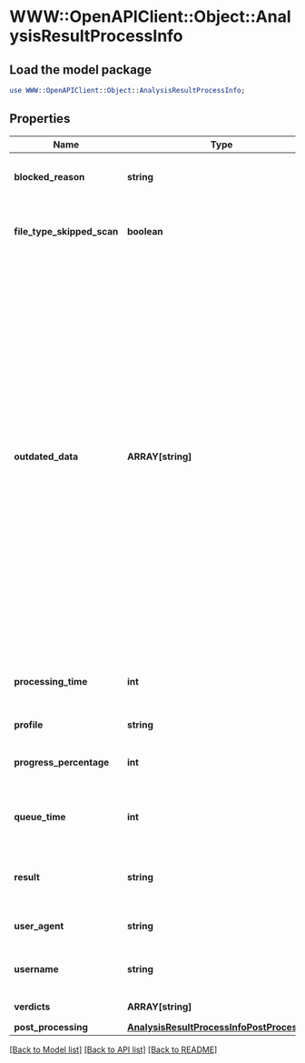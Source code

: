 # WWW::OpenAPIClient::Object::AnalysisResultProcessInfo

## Load the model package
```perl
use WWW::OpenAPIClient::Object::AnalysisResultProcessInfo;
```

## Properties
Name | Type | Description | Notes
------------ | ------------- | ------------- | -------------
**blocked_reason** | **string** | Provides the reason why the file is blocked (if so). | [optional] 
**file_type_skipped_scan** | **boolean** | Indicates if the input file&#39;s detected type was configured to skip scanning. | [optional] 
**outdated_data** | **ARRAY[string]** | array of flags - if occur - describing outdated data in the result, these can be   * enginedefinitions: at least one of the AV engines the item was scanned with has a newer definition database   * configuration: the process&#39; rule - or any item used by the rule - was modified since the item was processed   * sanitization: if item was sanitized this flag notifies that the sanitization information regarding this result is outdated, meaning the sanitized item is no longer available                | [optional] 
**processing_time** | **int** | Total time elapsed during processing file on the node (in milliseconds). | [optional] 
**profile** | **string** | The used rule name. | [optional] 
**progress_percentage** | **int** | Percentage of processing completed (from 1-100). | [optional] 
**queue_time** | **int** | Total time elapsed while the file waits in the queue (in milliseconds). | [optional] 
**result** | **string** | The final result of processing the file (Allowed / Blocked / Processing). | [optional] 
**user_agent** | **string** | Identifier for the REST Client that calls the API. | [optional] 
**username** | **string** | User identifier who submitted scan request earlier. | [optional] 
**verdicts** | **ARRAY[string]** | Aggregated list of potential issues. | [optional] 
**post_processing** | [**AnalysisResultProcessInfoPostProcessing**](AnalysisResultProcessInfoPostProcessing.md) |  | [optional] 

[[Back to Model list]](../README.md#documentation-for-models) [[Back to API list]](../README.md#documentation-for-api-endpoints) [[Back to README]](../README.md)


